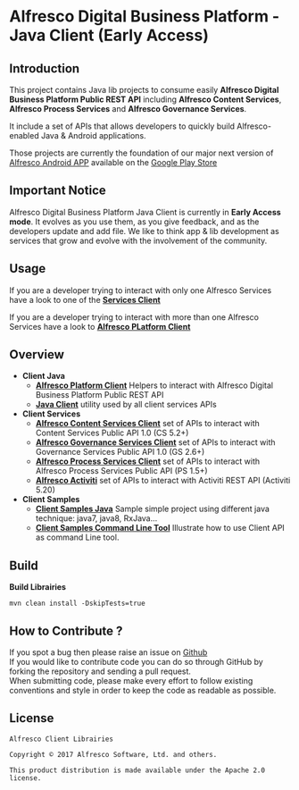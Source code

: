 # Alfresco Digital Business Platform - Java Client (Early Access)

## Introduction
This project contains Java lib projects to consume easily **Alfresco Digital Business Platform Public REST API** including **Alfresco Content Services**, **Alfresco Process Services** and **Alfresco Governance Services**.

It include a set of APIs that allows developers to quickly build Alfresco-enabled Java & Android applications. 

Those projects are currently the foundation of our major next version of [Alfresco Android APP](https://github.com/Alfresco/alfresco-android-app) available on the [Google Play Store](https://play.google.com/store/apps/details?id=org.alfresco.mobile.android.application)

## Important Notice

Alfresco Digital Business Platform Java Client is currently in **Early Access mode**. It evolves as you use them, as you give feedback, and as the developers update and add file. We like to think app & lib development as services that grow and evolve with the involvement of the community.

## Usage

If you are a developer trying to interact with only one Alfresco Services have a look to one of the **[Services Client](client-services)**

If you are a developer trying to interact with more than one Alfresco Services have a look to **[Alfresco PLatform Client](client-java/alfresco-platform-client)**


## Overview
- **Client Java**
    * **[Alfresco Platform Client](client-java/alfresco-platform-client)** Helpers to interact with Alfresco Digital Business Platform Public REST API
    * **[Java Client](client-java/java-client)** utility used by all client services APIs
- **Client Services**
    * **[Alfresco Content Services Client](client-services/content-services)** set of APIs to interact with Content Services Public API 1.0 (CS 5.2+)
    * **[Alfresco Governance Services Client](client-services/governance-services)** set of APIs to interact with Governance Services Public API 1.0 (GS 2.6+)
    * **[Alfresco Process Services Client](client-services/process-services)** set of APIs to interact with Alfresco Process Services Public API (PS 1.5+)
    * **[Alfresco Activiti](client-services/activiti)** set of APIs to interact with Activiti REST API (Activiti 5.20)
- **Client Samples**
    * **[Client Samples Java](samples/client-samples-java)** Sample simple project using different java technique: java7, java8, RxJava...
    * **[Client Samples Command Line Tool](samples/client-samples-cli)** Illustrate how to use Client API as command Line tool.


## Build

**Build Librairies**
    
    mvn clean install -DskipTests=true
	
## How to Contribute ?

If you spot a bug then please raise an issue on [Github](https://github.com/Alfresco/alfresco-client-sdk/issues?q=is%3Aopen+sort%3Acreated-desc)<br/>
If you would like to contribute code you can do so through GitHub by forking the repository and sending a pull request.<br/>
When submitting code, please make every effort to follow existing conventions and style in order to keep the code as readable as possible.<br/>
	
## License

    Alfresco Client Librairies

    Copyright © 2017 Alfresco Software, Ltd. and others.

    This product distribution is made available under the Apache 2.0 license.